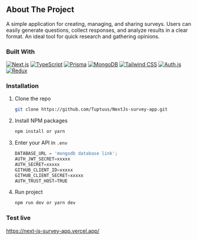 <!-- ABOUT THE PROJECT -->
## About The Project
A simple application for creating, managing, and sharing surveys. Users can easily generate questions, collect responses, and analyze results in a clear format. An ideal tool for quick research and gathering opinions.


### Built With

[![Next.js](https://img.shields.io/badge/Next.js-000000?style=for-the-badge&logo=nextdotjs&logoColor=white)](https://nextjs.org/)
[![TypeScript](https://img.shields.io/badge/TypeScript-3178C6?style=for-the-badge&logo=typescript&logoColor=white)](https://www.typescriptlang.org/)
[![Prisma](https://img.shields.io/badge/Prisma-2D3748?style=for-the-badge&logo=prisma&logoColor=white)](https://www.prisma.io/)
[![MongoDB](https://img.shields.io/badge/MongoDB-47A248?style=for-the-badge&logo=mongodb&logoColor=white)](https://www.mongodb.com/)
[![Tailwind CSS](https://img.shields.io/badge/Tailwind_CSS-06B6D4?style=for-the-badge&logo=tailwindcss&logoColor=white)](https://tailwindcss.com/)
[![Auth.js](https://img.shields.io/badge/Auth.js-4A5568?style=for-the-badge&logo=auth0&logoColor=white)](https://authjs.dev/)
[![Redux](https://img.shields.io/badge/Redux-764ABC?style=for-the-badge&logo=redux&logoColor=white)](https://redux.js.org/)

### Installation

1. Clone the repo
   ```sh
   git clone https://github.com/Tuptuus/NextJs-survey-app.git
   ```
2. Install NPM packages
   ```sh
   npm install or yarn
   ```
3. Enter your API in `.env`
   ```js
   DATABASE_URL = 'mongodb database link';
   AUTH_JWT_SECRET=xxxxx
   AUTH_SECRET=xxxxx
   GITHUB_CLIENT_ID=xxxxx
   GITHUB_CLIENT_SECRET=xxxxx
   AUTH_TRUST_HOST=TRUE
   ```
4. Run project
   ```sh
   npm run dev or yarn dev
   ```

### Test live
https://next-js-survey-app.vercel.app/
